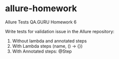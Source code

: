 # allure-homework
Allure Tests QA.GURU Homework 6

Write tests for validation issue in the Allure repository:
1. Without lambda and annotated steps
2. With Lambda steps (name, () -> {})
3. With Annotated steps: @Step
